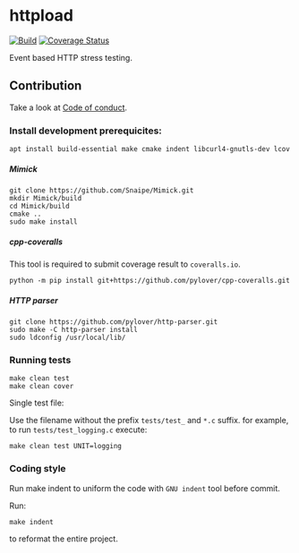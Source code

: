 # httpload

[![Build](https://github.com/dobisel/httpload/actions/workflows/build.yml/badge.svg)](https://github.com/dobisel/httpload/actions/workflows/build.yml)
[![Coverage Status](https://coveralls.io/repos/github/dobisel/httpload/badge.svg)](https://coveralls.io/github/dobisel/httpload)

Event based HTTP stress testing. 


## Contribution

Take a look at [Code of conduct](CODE_OF_CONDUCT.md).


### Install development prerequicites:

```shell
apt install build-essential make cmake indent libcurl4-gnutls-dev lcov
```

##### Mimick

```shell
git clone https://github.com/Snaipe/Mimick.git
mkdir Mimick/build
cd Mimick/build
cmake ..
sudo make install
```
##### cpp-coveralls

This tool is required to submit coverage result to `coveralls.io`.

```shell
python -m pip install git+https://github.com/pylover/cpp-coveralls.git
```

##### HTTP parser

```shell
git clone https://github.com/pylover/http-parser.git
sudo make -C http-parser install
sudo ldconfig /usr/local/lib/
```

### Running tests

```shell
make clean test
make clean cover
```

Single test file:

Use the filename without the prefix `tests/test_` and `*.c` suffix.
for example, to run `tests/test_logging.c` execute:

```shell
make clean test UNIT=logging
```

### Coding style

Run make indent to uniform the code with `GNU indent` tool before commit.

Run:

```shell
make indent
```

to reformat the entire project.
